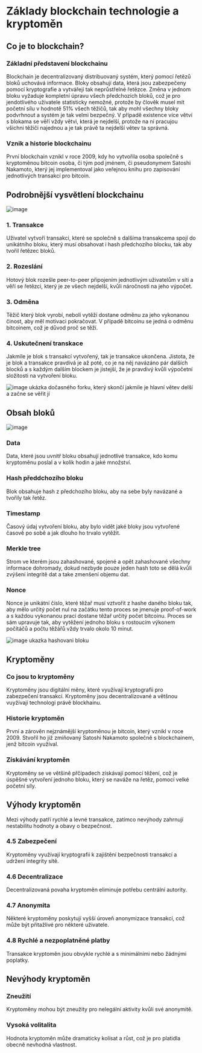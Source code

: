 # Základy blockchain technologie a kryptoměn
## Co je to blockchain?
### Základní představení blockchainu
Blockchain je decentralizovaný distribuovaný systém, který pomocí řetězů bloků uchovává informace. Bloky obsahují data, která jsou zabezpečeny pomocí kryptografie a vytvářejí tak neprůstřelné řetězce. Změna v jednom bloku vyžaduje kompletní úpravu všech předchozích bloků, což je pro jendotlivého uživatele statisticky nemožné, protože by člověk musel mít početní sílu v hodnotě 51% všech těžičů, tak aby mohl všechny bloky podvrhnout a systém je tak velmi bezpečný. V případě existence více větví s blokama se věří vždy větvi, která je nejdelší, protože na ní pracujou všichni těžiči najednou a je tak právě ta nejdelší větev ta správná.

### Vznik a historie blockchainu
První blockchain vznikl v roce 2009, kdy ho vytvořila osoba společně s kryptoměnou bitcoin osoba, či tým pod jménem, či pseudonymem Satoshi Nakamoto, který jej implementoval jako veřejnou knihu pro zapisování jednotlivých transakcí pro bitcoin.

## Podrobnější vysvětlení blockchainu
![image](https://github.com/aski94/Zaklady-blockchain-technologie-a-kryptomen/assets/114053450/043d8463-1006-4565-92f6-00f9240e76ab)
### 1. Transakce
Uživatel vytvoří transakci, které se společně s dalšíma transakcema spojí do unikátního bloku, který musí obsahovat i hash předchozího blocku, tak aby tvořil řetězec bloků.
### 2. Rozeslání
Hotový blok rozešle peer-to-peer připojením jednotlivým uživatelům v síti a věří se řetězci, který je ze všech nejdelší, kvůli náročnosti na jeho výpočet.
### 3. Odměna
Těžič který blok vyrobí, neboli vytěží dostane odměnu za jeho vykonanou činost, aby měl motivaci pokračovat. V případě bitcoinu se jedná o odměnu bitcoinem, což je důvod proč se těží.
### 4. Uskutečnení transkace
Jakmile je blok s transakcí vytvořený, tak je transakce ukončena. Jistota, že je blok a transakce pravdivá je až poté, co je na něj navázáno pár dalších blocků a s každým dalším blockem je jistejší, že je pravdivý kvůli výpočetní složitosti na vytvoření bloku.

![image](https://github.com/aski94/Zaklady-blockchain-technologie-a-kryptomen/assets/114053450/d7f49962-4109-4ae1-a09d-bfd2baa72a9f)
ukázka dočasného forku, který skončí jakmile je hlavní větev delší a začne se věřit jí

## Obsah bloků
![image](https://github.com/aski94/Zaklady-blockchain-technologie-a-kryptomen/assets/114053450/1088ad6d-37b9-4969-bc6d-62e2f0f45a82)
### Data
Data, které jsou uvnitř bloku obsahují jednotlivé transakce, kdo komu kryptoměnu poslal a v kolik hodin a jaké množství. 
### Hash předdchozího bloku
Blok obsahuje hash z předchozího bloku, aby na sebe byly navázané a tvořily tak řetěz.
### Timestamp
Časový údaj vytvoření bloku, aby bylo vidět jaké bloky jsou vytvořené časově po sobě a jak dlouho ho trvalo vytěžit.
### Merkle tree
Strom ve kterém jsou zahashované, spojené a opět zahashované všechny informace dohromady, dokud nezbyde pouze jeden hash 
toto se dělá kvůli zvýšení integritě dat a take zmenšení objemu dat.
### Nonce
Nonce je unikátní číslo, které těžař musí vztvořit z hashe daného bloku tak, aby mělo určitý počet nul na začátku tento proces se jmenuje proof-of-work a s každou vykonanou prací dostane těžař určitý počet bitcoinu. Proces se sám upravuje tak, aby vytěžení jednoho bloku s rostoucím výkonem počítáčů a počtu těžářů vždy trvalo okolo 10 minut.

![image](https://github.com/aski94/Zaklady-blockchain-technologie-a-kryptomen/assets/114053450/0c0a35bf-8cc0-4285-b168-0ecd69660f1e)
ukazka hashovani bloku 

## Kryptoměny
### Co jsou to kryptoměny
Kryptoměny jsou digitální měny, které využívají kryptografii pro zabezpečení transakcí. Kryptoměny jsou decentralizované a většnou vuyžívají technologi právě blockhainu.

### Historie kryptoměn
První a zárověn nejznámější kryptoměnou je bitcoin, který vznikl v roce 2009. Stvořil ho již zmiňovaný Satoshi Nakamoto společně s blockchainem, jenž bitcoin využíval.

### Získávání kryptoměn
Kryptoměny se ve většině přčípadech získávají pomocí těžení, což je úspěšné vytvoření jednoho bloku, který se naváže na řetěz, pomocí velké početní síly.

## Výhody kryptoměn
Mezi výhody patří rychlé a levné transakce, zatímco nevýhody zahrnují nestabilitu hodnoty a obavy o bezpečnost.

### 4.5 Zabezpečení
Kryptoměny využívají kryptografii k zajištění bezpečnosti transakcí a udržení integrity sítě.

### 4.6 Decentralizace
Decentralizovaná povaha kryptoměn eliminuje potřebu centrální autority.

### 4.7 Anonymita
Některé kryptoměny poskytují vyšší úroveň anonymizace transakcí, což může být přitažlivé pro některé uživatele.

### 4.8 Rychlé a nezpoplatněné platby
Transakce kryptoměn jsou obvykle rychlé a s minimálními nebo žádnými poplatky.

## Nevýhody kryptoměn

### Zneužití
Kryptoměny mohou být zneužity pro nelegální aktivity kvůli své anonymitě.

### Vysoká volitalita
Hodnota kryptoměn může dramaticky kolísat a růst, což je pro platidla obecně nevhodná vlastnost.
